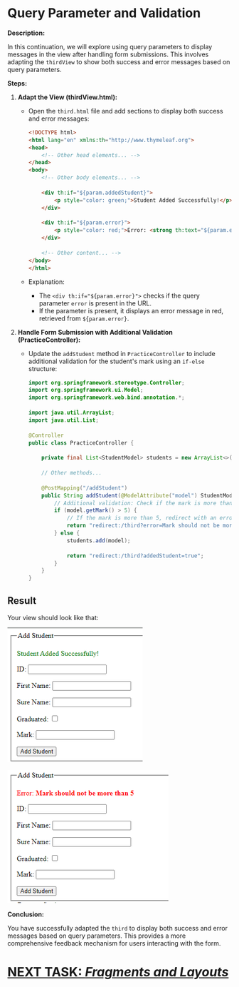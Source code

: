 # Query Parameter and Validation

**Description:**

In this continuation, we will explore using query parameters to display messages in the view after handling form submissions. This involves adapting the `thirdView` to show both success and error messages based on query parameters.

**Steps:**

1. **Adapt the View (thirdView.html):**

    - Open the `third.html` file and add sections to display both success and error messages:

      ```html
      <!DOCTYPE html>
      <html lang="en" xmlns:th="http://www.thymeleaf.org">
      <head>
          <!-- Other head elements... -->
      </head>
      <body>
          <!-- Other body elements... -->
 
          <div th:if="${param.addedStudent}">
              <p style="color: green;">Student Added Successfully!</p>
          </div>
 
          <div th:if="${param.error}">
              <p style="color: red;">Error: <strong th:text="${param.error}"></strong></p>
          </div>
 
          <!-- Other content... -->
      </body>
      </html>
      ```

    - Explanation:
        - The `<div th:if="${param.error}">` checks if the query parameter `error` is present in the URL.
        - If the parameter is present, it displays an error message in red, retrieved from `${param.error}`.

2. **Handle Form Submission with Additional Validation (PracticeController):**

    - Update the `addStudent` method in `PracticeController` to include additional validation for the student's mark using an `if-else` structure:

      ```java
      import org.springframework.stereotype.Controller;
      import org.springframework.ui.Model;
      import org.springframework.web.bind.annotation.*;
 
      import java.util.ArrayList;
      import java.util.List;
 
      @Controller
      public class PracticeController {
 
          private final List<StudentModel> students = new ArrayList<>();
 
          // Other methods...
 
          @PostMapping("/addStudent")
          public String addStudent(@ModelAttribute("model") StudentModel model) {
              // Additional validation: Check if the mark is more than 5.
              if (model.getMark() > 5) {
                  // If the mark is more than 5, redirect with an error message.
                  return "redirect:/third?error=Mark should not be more than 5";
              } else {
                  students.add(model);
 
                  return "redirect:/third?addedStudent=true";
              }
          }
      }
      ```

## Result
Your view should look like that:

![third-view-error.png](../../../srcs/thymeleaf/third-view-success.png)

![third-view-error.png](../../../srcs/thymeleaf/third-view-error.png)


**Conclusion:**

You have successfully adapted the `third` to display both success and error messages based on query parameters. This provides a more comprehensive feedback mechanism for users interacting with the form.

# [NEXT TASK: *Fragments and Layouts*](fragments-and-layouts.md)
